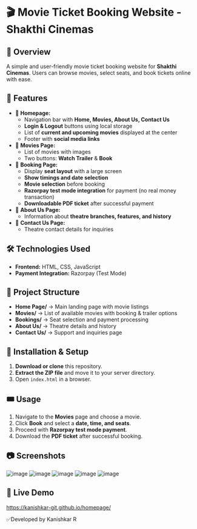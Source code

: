 # 🎬 Movie Ticket Booking Website - Shakthi Cinemas

## 📌 Overview
A simple and user-friendly movie ticket booking website for **Shakthi Cinemas**. Users can browse movies, select seats, and book tickets online with ease.

## 🚀 Features
- 🔹 **Homepage:**
  - Navigation bar with **Home, Movies, About Us, Contact Us**
  - **Login & Logout** buttons using local storage
  - List of **current and upcoming movies** displayed at the center
  - Footer with **social media links**
- 🔹 **Movies Page:**
  - List of movies with images
  - Two buttons: **Watch Trailer** & **Book**
- 🔹 **Booking Page:**
  - Display **seat layout** with a large screen
  - **Show timings and date selection**
  - **Movie selection** before booking
  - **Razorpay test mode integration** for payment (no real money transaction)
  - **Downloadable PDF ticket** after successful payment
- 🔹 **About Us Page:**
  - Information about **theatre branches, features, and history**
- 🔹 **Contact Us Page:**
  - Theatre contact details for inquiries

## 🛠️ Technologies Used
- **Frontend:** HTML, CSS, JavaScript
- **Payment Integration:** Razorpay (Test Mode)

## 📂 Project Structure
- **Home Page/** → Main landing page with movie listings
- **Movies/** → List of available movies with booking & trailer options
- **Bookings/** → Seat selection and payment processing
- **About Us/** → Theatre details and history
- **Contact Us/** → Support and inquiries page

## 📂 Installation & Setup
1. **Download or clone** this repository.
2. **Extract the ZIP file** and move it to your server directory.
3. Open `index.html` in a browser.

## 🎟️ Usage
1. Navigate to the **Movies** page and choose a movie.
2. Click **Book** and select a **date, time, and seats**.
3. Proceed with **Razorpay test mode payment**.
4. Download the **PDF ticket** after successful booking.

## 📷 Screenshots
![image](https://github.com/user-attachments/assets/b1658a51-fe6b-433c-b7cc-4d96a5b9d690)
![image](https://github.com/user-attachments/assets/07dd6b47-14c7-428a-b557-1bdfb818c5c0)
![image](https://github.com/user-attachments/assets/c81ec677-fd07-4b1f-89f0-f4eb1bca6f55)
![image](https://github.com/user-attachments/assets/ecc7ec24-1b6d-4aba-b0dd-981a5daadb4c)
![image](https://github.com/user-attachments/assets/c50a6f55-52c8-42bc-b418-759bcd11d666)


## 🔗 Live Demo
https://kanishkar-git.github.io/homepage/


✅Developed by Kanishkar R


